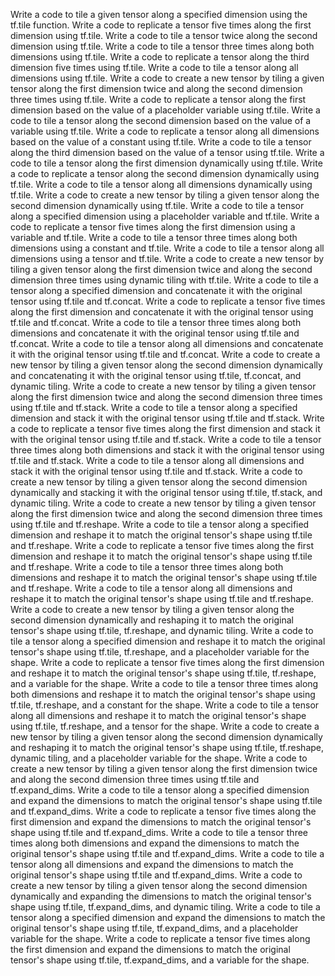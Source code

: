 Write a code to tile a given tensor along a specified dimension using the tf.tile function.
Write a code to replicate a tensor five times along the first dimension using tf.tile.
Write a code to tile a tensor twice along the second dimension using tf.tile.
Write a code to tile a tensor three times along both dimensions using tf.tile.
Write a code to replicate a tensor along the third dimension five times using tf.tile.
Write a code to tile a tensor along all dimensions using tf.tile.
Write a code to create a new tensor by tiling a given tensor along the first dimension twice and along the second dimension three times using tf.tile.
Write a code to replicate a tensor along the first dimension based on the value of a placeholder variable using tf.tile.
Write a code to tile a tensor along the second dimension based on the value of a variable using tf.tile.
Write a code to replicate a tensor along all dimensions based on the value of a constant using tf.tile.
Write a code to tile a tensor along the third dimension based on the value of a tensor using tf.tile.
Write a code to tile a tensor along the first dimension dynamically using tf.tile.
Write a code to replicate a tensor along the second dimension dynamically using tf.tile.
Write a code to tile a tensor along all dimensions dynamically using tf.tile.
Write a code to create a new tensor by tiling a given tensor along the second dimension dynamically using tf.tile.
Write a code to tile a tensor along a specified dimension using a placeholder variable and tf.tile.
Write a code to replicate a tensor five times along the first dimension using a variable and tf.tile.
Write a code to tile a tensor three times along both dimensions using a constant and tf.tile.
Write a code to tile a tensor along all dimensions using a tensor and tf.tile.
Write a code to create a new tensor by tiling a given tensor along the first dimension twice and along the second dimension three times using dynamic tiling with tf.tile.
Write a code to tile a tensor along a specified dimension and concatenate it with the original tensor using tf.tile and tf.concat.
Write a code to replicate a tensor five times along the first dimension and concatenate it with the original tensor using tf.tile and tf.concat.
Write a code to tile a tensor three times along both dimensions and concatenate it with the original tensor using tf.tile and tf.concat.
Write a code to tile a tensor along all dimensions and concatenate it with the original tensor using tf.tile and tf.concat.
Write a code to create a new tensor by tiling a given tensor along the second dimension dynamically and concatenating it with the original tensor using tf.tile, tf.concat, and dynamic tiling.
Write a code to create a new tensor by tiling a given tensor along the first dimension twice and along the second dimension three times using tf.tile and tf.stack.
Write a code to tile a tensor along a specified dimension and stack it with the original tensor using tf.tile and tf.stack.
Write a code to replicate a tensor five times along the first dimension and stack it with the original tensor using tf.tile and tf.stack.
Write a code to tile a tensor three times along both dimensions and stack it with the original tensor using tf.tile and tf.stack.
Write a code to tile a tensor along all dimensions and stack it with the original tensor using tf.tile and tf.stack.
Write a code to create a new tensor by tiling a given tensor along the second dimension dynamically and stacking it with the original tensor using tf.tile, tf.stack, and dynamic tiling.
Write a code to create a new tensor by tiling a given tensor along the first dimension twice and along the second dimension three times using tf.tile and tf.reshape.
Write a code to tile a tensor along a specified dimension and reshape it to match the original tensor's shape using tf.tile and tf.reshape.
Write a code to replicate a tensor five times along the first dimension and reshape it to match the original tensor's shape using tf.tile and tf.reshape.
Write a code to tile a tensor three times along both dimensions and reshape it to match the original tensor's shape using tf.tile and tf.reshape.
Write a code to tile a tensor along all dimensions and reshape it to match the original tensor's shape using tf.tile and tf.reshape.
Write a code to create a new tensor by tiling a given tensor along the second dimension dynamically and reshaping it to match the original tensor's shape using tf.tile, tf.reshape, and dynamic tiling.
Write a code to tile a tensor along a specified dimension and reshape it to match the original tensor's shape using tf.tile, tf.reshape, and a placeholder variable for the shape.
Write a code to replicate a tensor five times along the first dimension and reshape it to match the original tensor's shape using tf.tile, tf.reshape, and a variable for the shape.
Write a code to tile a tensor three times along both dimensions and reshape it to match the original tensor's shape using tf.tile, tf.reshape, and a constant for the shape.
Write a code to tile a tensor along all dimensions and reshape it to match the original tensor's shape using tf.tile, tf.reshape, and a tensor for the shape.
Write a code to create a new tensor by tiling a given tensor along the second dimension dynamically and reshaping it to match the original tensor's shape using tf.tile, tf.reshape, dynamic tiling, and a placeholder variable for the shape.
Write a code to create a new tensor by tiling a given tensor along the first dimension twice and along the second dimension three times using tf.tile and tf.expand_dims.
Write a code to tile a tensor along a specified dimension and expand the dimensions to match the original tensor's shape using tf.tile and tf.expand_dims.
Write a code to replicate a tensor five times along the first dimension and expand the dimensions to match the original tensor's shape using tf.tile and tf.expand_dims.
Write a code to tile a tensor three times along both dimensions and expand the dimensions to match the original tensor's shape using tf.tile and tf.expand_dims.
Write a code to tile a tensor along all dimensions and expand the dimensions to match the original tensor's shape using tf.tile and tf.expand_dims.
Write a code to create a new tensor by tiling a given tensor along the second dimension dynamically and expanding the dimensions to match the original tensor's shape using tf.tile, tf.expand_dims, and dynamic tiling.
Write a code to tile a tensor along a specified dimension and expand the dimensions to match the original tensor's shape using tf.tile, tf.expand_dims, and a placeholder variable for the shape.
Write a code to replicate a tensor five times along the first dimension and expand the dimensions to match the original tensor's shape using tf.tile, tf.expand_dims, and a variable for the shape.